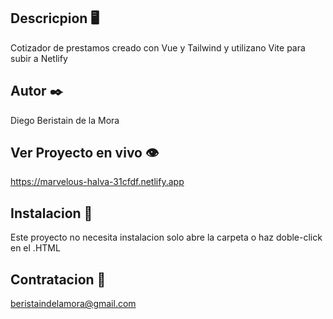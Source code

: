 ## Descricpion 🖥️

Cotizador de prestamos creado con Vue y Tailwind y utilizano Vite para subir a Netlify 

## Autor ✒️

Diego Beristain de la Mora

## Ver Proyecto en vivo 👁️

https://marvelous-halva-31cfdf.netlify.app

## Instalacion 🔌

Este proyecto no necesita instalacion solo abre la carpeta o haz doble-click en el .HTML

## Contratacion 📧

beristaindelamora@gmail.com
